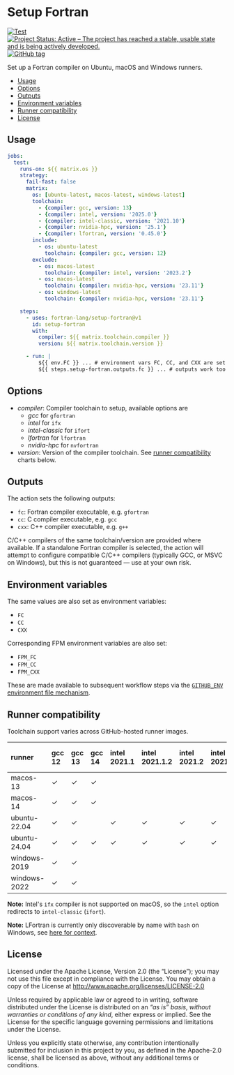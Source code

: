 # Setup Fortran

[![Test](https://github.com/fortran-lang/setup-fortran/actions/workflows/test.yml/badge.svg)](https://github.com/fortran-lang/setup-fortran/actions/workflows/test.yml)
[![Project Status: Active – The project has reached a stable, usable state and is being actively developed.](https://www.repostatus.org/badges/latest/active.svg)](https://www.repostatus.org/#active)
[![GitHub tag](https://img.shields.io/github/tag/fortran-lang/setup-fortran.svg)](https://github.com/fortran-lang/setup-fortran/tags/latest)


Set up a Fortran compiler on Ubuntu, macOS and Windows runners.

<!-- START doctoc generated TOC please keep comment here to allow auto update -->
<!-- DON'T EDIT THIS SECTION, INSTEAD RE-RUN doctoc TO UPDATE -->


- [Usage](#usage)
- [Options](#options)
- [Outputs](#outputs)
- [Environment variables](#environment-variables)
- [Runner compatibility](#runner-compatibility)
- [License](#license)

<!-- END doctoc generated TOC please keep comment here to allow auto update -->


## Usage

```yaml
jobs:
  test:
    runs-on: ${{ matrix.os }}
    strategy:
      fail-fast: false
      matrix:
        os: [ubuntu-latest, macos-latest, windows-latest]
        toolchain:
          - {compiler: gcc, version: 13}
          - {compiler: intel, version: '2025.0'}
          - {compiler: intel-classic, version: '2021.10'}
          - {compiler: nvidia-hpc, version: '25.1'}
          - {compiler: lfortran, version: '0.45.0'}
        include:
          - os: ubuntu-latest
            toolchain: {compiler: gcc, version: 12}
        exclude:
          - os: macos-latest
            toolchain: {compiler: intel, version: '2023.2'}
          - os: macos-latest
            toolchain: {compiler: nvidia-hpc, version: '23.11'}
          - os: windows-latest
            toolchain: {compiler: nvidia-hpc, version: '23.11'}

    steps:
      - uses: fortran-lang/setup-fortran@v1
        id: setup-fortran
        with:
          compiler: ${{ matrix.toolchain.compiler }}
          version: ${{ matrix.toolchain.version }}

      - run: |
          ${{ env.FC }} ... # environment vars FC, CC, and CXX are set
          ${{ steps.setup-fortran.outputs.fc }} ... # outputs work too
```


## Options

- *compiler*: Compiler toolchain to setup, available options are
  - *gcc* for `gfortran`
  - *intel* for `ifx`
  - *intel-classic* for `ifort`
  - *lfortran* for `lfortran`
  - *nvidia-hpc* for `nvfortran`
- *version*: Version of the compiler toolchain. See [runner compatibility](#runner-compatibility) charts below.


## Outputs

The action sets the following outputs:

- `fc`: Fortran compiler executable, e.g. `gfortran`
- `cc`: C compiler executable, e.g. `gcc`
- `cxx`: C++ compiler executable, e.g. `g++`

C/C++ compilers of the same toolchain/version are provided where available. If a standalone Fortran compiler is selected, the action will attempt to configure compatible C/C++ compilers (typically GCC, or MSVC on Windows), but this is not guaranteed &mdash; use at your own risk.


## Environment variables

The same values are also set as environment variables:

- `FC`
- `CC`
- `CXX`

Corresponding FPM environment variables are also set:

- `FPM_FC`
- `FPM_CC`
- `FPM_CXX`

These are made available to subsequent workflow steps via the [`GITHUB_ENV` environment file mechanism](https://docs.github.com/en/actions/learn-github-actions/environment-variables#passing-values-between-steps-and-jobs-in-a-workflow).


## Runner compatibility

Toolchain support varies across GitHub-hosted runner images.

<!-- compat starts -->
| runner       | gcc 12   | gcc 13   | gcc 14   | intel 2021.1   | intel 2021.1.2   | intel 2021.2   | intel 2021.4   | intel 2022.0   | intel 2022.1   | intel 2022.2   | intel 2022.2.1   | intel 2023.0   | intel 2023.1   | intel 2023.2   | intel 2024.0   | intel 2024.1   | intel 2025.0   | intel-classic 2021.1   | intel-classic 2021.1.2   | intel-classic 2021.2   | intel-classic 2021.3   | intel-classic 2021.4   | intel-classic 2021.5   | intel-classic 2021.6   | intel-classic 2021.7   | intel-classic 2021.7.1   | intel-classic 2021.8   | intel-classic 2021.9   | intel-classic 2021.10   | intel-classic 2021.11   | intel-classic 2021.12   | lfortran 0.41.0   | lfortran 0.42.0   | lfortran 0.43.0   | lfortran 0.44.0   | lfortran 0.45.0   | nvidia-hpc 20.11   | nvidia-hpc 21.11   | nvidia-hpc 22.11   | nvidia-hpc 23.3   | nvidia-hpc 23.5   | nvidia-hpc 23.7   | nvidia-hpc 23.9   | nvidia-hpc 23.11   | nvidia-hpc 24.1   | nvidia-hpc 24.3   | nvidia-hpc 24.5   | nvidia-hpc 25.1   |
|:-------------|:----------------|:----------------|:----------------|:----------------------|:------------------------|:----------------------|:----------------------|:----------------------|:----------------------|:----------------------|:------------------------|:----------------------|:----------------------|:----------------------|:----------------------|:----------------------|:----------------------|:------------------------------|:--------------------------------|:------------------------------|:------------------------------|:------------------------------|:------------------------------|:------------------------------|:------------------------------|:--------------------------------|:------------------------------|:------------------------------|:-------------------------------|:-------------------------------|:-------------------------------|:-------------------------|:-------------------------|:-------------------------|:-------------------------|:-------------------------|:--------------------------|:--------------------------|:--------------------------|:-------------------------|:-------------------------|:-------------------------|:-------------------------|:--------------------------|:-------------------------|:-------------------------|:-------------------------|:-------------------------|
| macos-13     | &check;         | &check;         | &check;         |                    |                      |                    |                    |                    |                    |                    |                      |                    |                    |                    |                    |                    |                    | &check;                       |                              | &check;                       | &check;                       | &check;                       | &check;                       | &check;                       | &check;                       |                              | &check;                       | &check;                       | &check;                        |                             |                             | &check;                  | &check;                  | &check;                  | &check;                  | &check;                  |                        |                        |                        |                       |                       |                       |                       |                        |                       |                       |                       |                       |
| macos-14     | &check;         | &check;         | &check;         |                    |                      |                    |                    |                    |                    |                    |                      |                    |                    |                    |                    |                    |                    | &check;                       |                              | &check;                       | &check;                       |                            | &check;                       | &check;                       | &check;                       |                              | &check;                       | &check;                       | &check;                        |                             |                             | &check;                  | &check;                  | &check;                  | &check;                  | &check;                  |                        |                        |                        |                       |                       |                       |                       |                        |                       |                       |                       |                       |
| ubuntu-22.04 | &check;         | &check;         |              | &check;               | &check;                 | &check;               | &check;               | &check;               | &check;               | &check;               | &check;                 | &check;               | &check;               | &check;               | &check;               | &check;               | &check;               | &check;                       | &check;                         | &check;                       |                            | &check;                       | &check;                       | &check;                       | &check;                       | &check;                         | &check;                       | &check;                       | &check;                        | &check;                        | &check;                        | &check;                  | &check;                  | &check;                  | &check;                  | &check;                  | &check;                   | &check;                   | &check;                   | &check;                  | &check;                  | &check;                  | &check;                  | &check;                   | &check;                  | &check;                  | &check;                  | &check;                  |
| ubuntu-24.04 | &check;         | &check;         | &check;         | &check;               | &check;                 | &check;               | &check;               | &check;               | &check;               | &check;               | &check;                 | &check;               | &check;               | &check;               | &check;               | &check;               | &check;               | &check;                       | &check;                         | &check;                       |                            | &check;                       | &check;                       | &check;                       | &check;                       | &check;                         | &check;                       | &check;                       | &check;                        | &check;                        | &check;                        | &check;                  | &check;                  | &check;                  | &check;                  | &check;                  | &check;                   |                        |                        |                       |                       |                       |                       |                        |                       |                       | &check;                  | &check;                  |
| windows-2019 | &check;         | &check;         |              |                    |                      |                    |                    |                    | &check;               | &check;               |                      |                    | &check;               | &check;               | &check;               | &check;               | &check;               |                            |                              |                            |                            |                            |                            | &check;                       | &check;                       |                              |                            | &check;                       | &check;                        | &check;                        | &check;                        | &check;                  | &check;                  | &check;                  | &check;                  | &check;                  |                        |                        |                        |                       |                       |                       |                       |                        |                       |                       |                       |                       |
| windows-2022 | &check;         | &check;         |              |                    |                      |                    |                    |                    | &check;               | &check;               |                      |                    | &check;               | &check;               | &check;               | &check;               | &check;               |                            |                              |                            |                            |                            |                            | &check;                       | &check;                       |                              |                            | &check;                       | &check;                        | &check;                        | &check;                        | &check;                  | &check;                  | &check;                  | &check;                  | &check;                  |                        |                        |                        |                       |                       |                       |                       |                        |                       |                       |                       |                       |
<!-- compat ends -->

**Note:** Intel's `ifx` compiler is not supported on macOS, so the `intel` option redirects to `intel-classic` (`ifort`).

**Note:** LFortran is currently only discoverable by name with `bash` on Windows, see [here for context](https://github.com/fortran-lang/setup-fortran/pull/57#issuecomment-2021605094).

## License

Licensed under the Apache License, Version 2.0 (the “License”);
you may not use this file except in compliance with the License.
You may obtain a copy of the License at
http://www.apache.org/licenses/LICENSE-2.0

Unless required by applicable law or agreed to in writing, software
distributed under the License is distributed on an *“as is” basis*,
*without warranties or conditions of any kind*, either express or implied.
See the License for the specific language governing permissions and
limitations under the License.

Unless you explicitly state otherwise, any contribution intentionally
submitted for inclusion in this project by you, as defined in the
Apache-2.0 license, shall be licensed as above, without any additional
terms or conditions.
